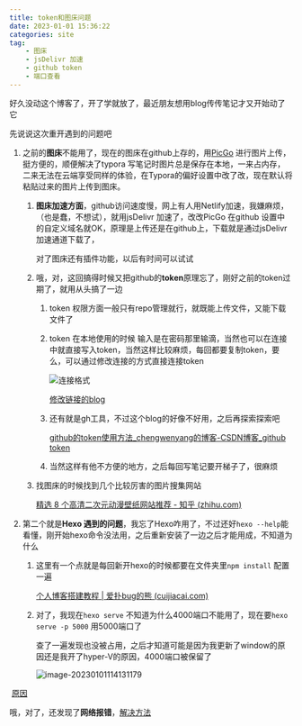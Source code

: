 ```yaml
---
title: token和图床问题
date: 2023-01-01 15:36:22
categories: site
tag:
    - 图床
    - jsDelivr 加速
    - github token
    - 端口查看
---
```






好久没动这个博客了，开了学就放了，最近朋友想用blog传传笔记才又开始动了它

<!-- more -->

先说说这次重开遇到的问题吧

1. 之前的**图床**不能用了，现在的图床在github上存的，用[PicGo](https://zhuanlan.zhihu.com/p/489236769) 进行图片上传，挺方便的，顺便解决了typora 写笔记时图片总是保存在本地，一来占内存，二来无法在云端享受同样的体验，在Typora的偏好设置中改了改，现在默认将粘贴过来的图片上传到图床。

   1. **图床加速方面**，github访问速度慢，网上有人用Netlify加速，我嫌麻烦，（也是蠢，不想试），就用jsDelivr 加速了，改改PicGo 在github 设置中的自定义域名就OK，原理是上传还是在github上，下载就是通过jsDelivr 加速通道下载了，

      对了图床还有插件功能，以后有时间可以试试

   2. 哦，对，这回搞得时候又把github的**token**原理忘了，刚好之前的token过期了，就用从头搞了一边

      1. token 权限方面一般只有repo管理就行，就既能上传文件，又能下载文件了

      2. token 在本地使用的时候 输入是在密码那里输滴，当然也可以在连接中就直接写入token，当然这样比较麻烦，每回都要复制token，要么，可以通过修改连接的方式直接连接token

         ![连接格式](https://cdn.jsdelivr.net/gh/GuoShuaiGO/Image_Shack_BLOG@main/img/image-20230101112039001.png)

         [修改链接的blog](https://blog.csdn.net/u014090429/article/details/126509415?spm=1001.2101.3001.6650.2&utm_medium=distribute.pc_relevant.none-task-blog-2%7Edefault%7ECTRLIST%7ERate-2-126509415-blog-126808354.pc_relevant_recovery_v2&depth_1-utm_source=distribute.pc_relevant.none-task-blog-2%7Edefault%7ECTRLIST%7ERate-2-126509415-blog-126808354.pc_relevant_recovery_v2&utm_relevant_index=2)

      3. 还有就是gh工具，不过这个blog的好像不好用，之后再探索探索吧

         [github的token使用方法_chengwenyang的博客-CSDN博客_github token](https://blog.csdn.net/chengwenyang/article/details/120060010)

      4. 当然这样有他不方便的地方，之后每回写笔记要开梯子了，很麻烦

   3. 找图床的时候找到几个比较厉害的图片搜集网站

      [精选 8 个高清二次元动漫壁纸网站推荐 - 知乎 (zhihu.com)](https://zhuanlan.zhihu.com/p/354656727)

2. 第二个就是**Hexo 遇到的问题**，我忘了Hexo咋用了，不过还好`hexo --help`能看懂，刚开始hexo命令没法用，之后重新安装了一边之后才能用成，不知道为什么

   1. 这里有一个点就是每回新开hexo的时候都要在文件夹里`npm install` 配置一遍

      [个人博客搭建教程 | 爱扑bug的熊 (cuijiacai.com)](https://blog.cuijiacai.com/blog-building/)

   2. 对了，我现在`hexo serve`  不知道为什么4000端口不能用了，现在要`hexo serve -p 5000` 用5000端口了

      查了一遍发现也没被占用，之后才知道可能是因为我更新了window的原因还是我开了hyper-V的原因，4000端口被保留了

      ![image-20230101114131179](https://cdn.jsdelivr.net/gh/GuoShuaiGO/Image_Shack_BLOG@main/img/image-20230101114131179.png)

​			[原因](https://blog.csdn.net/m0_47696151/article/details/117785566?spm=1001.2101.3001.6661.1&utm_medium=distribute.pc_relevant_t0.none-task-blog-2%7Edefault%7ECTRLIST%7ERate-1-117785566-blog-109691064.pc_relevant_recovery_v2&depth_1-utm_source=distribute.pc_relevant_t0.none-task-blog-2%7Edefault%7ECTRLIST%7ERate-1-117785566-blog-109691064.pc_relevant_recovery_v2&utm_relevant_index=1)





哦，对了，还发现了**网络报错**，[解决方法](https://blog.csdn.net/u011779517/article/details/122798450)
